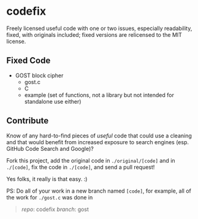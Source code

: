 codefix
=======

Freely licensed useful code with one or two issues, especially
readability, fixed, with originals included; fixed versions are
relicensed to the MIT license.

Fixed Code
----------

 - GOST block cipher
   - gost.c
   - C
   - example (set of functions, not a library but not intended
     for standalone use either)

Contribute
----------

Know of any hard-to-find pieces of *useful* code that could use a
cleaning and that would benefit from increased exposure to search
engines (esp. GitHub Code Search and Google)?

Fork this project, add the original code in `./original/[code]`
and in `./[code]`, fix the code in `./[code]`, and send a pull
request!

Yes folks, it really is that easy. :)

PS: Do all of your work in a new branch named `[code]`, for example,
all of the work for `./gost.c` was done in

> *repo*:	codefix
> *branch*:	gost

